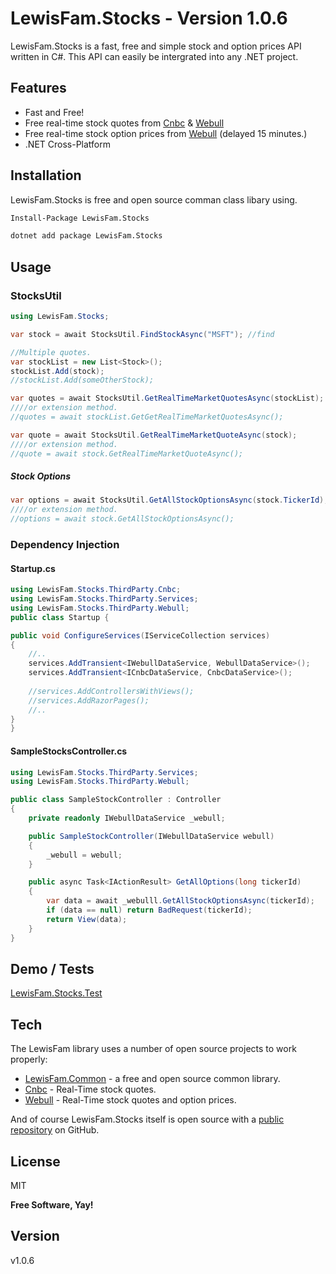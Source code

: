 # LewisFam.Stocks - Version 1.0.6
 
LewisFam.Stocks is a fast, free and simple stock and option prices API written in C#. This API can easily be intergrated into any .NET project.

## Features
- Fast and Free!
- Free real-time stock quotes from [Cnbc] & [Webull]
- Free real-time stock option prices from [Webull] (delayed 15 minutes.)
- .NET Cross-Platform

## Installation

LewisFam.Stocks is free and open source comman class libary using. 

```sh
Install-Package LewisFam.Stocks
```

```sh
dotnet add package LewisFam.Stocks
```

## Usage

### StocksUtil
```csharp
using LewisFam.Stocks;
```
```csharp
var stock = await StocksUtil.FindStockAsync("MSFT"); //find
```
```csharp
//Multiple quotes.
var stockList = new List<Stock>();
stockList.Add(stock);
//stockList.Add(someOtherStock);

var quotes = await StocksUtil.GetRealTimeMarketQuotesAsync(stockList);
////or extension method.
//quotes = await stockList.GetGetRealTimeMarketQuotesAsync();
```
```csharp
var quote = await StocksUtil.GetRealTimeMarketQuoteAsync(stock);
////or extension method.
//quote = await stock.GetRealTimeMarketQuoteAsync();
```

##### Stock Options
```csharp
var options = await StocksUtil.GetAllStockOptionsAsync(stock.TickerId);
////or extension method.
//options = await stock.GetAllStockOptionsAsync();
```

### Dependency Injection

#### Startup.cs
```csharp
using LewisFam.Stocks.ThirdParty.Cnbc;
using LewisFam.Stocks.ThirdParty.Services;
using LewisFam.Stocks.ThirdParty.Webull;
public class Startup { 

public void ConfigureServices(IServiceCollection services)
{       
    //..
    services.AddTransient<IWebullDataService, WebullDataService>();    
    services.AddTransient<ICnbcDataService, CnbcDataService>();    
    
    //services.AddControllersWithViews();                
    //services.AddRazorPages();
    //..
}
}
```

#### SampleStocksController.cs
```csharp
using LewisFam.Stocks.ThirdParty.Services;
using LewisFam.Stocks.ThirdParty.Webull;

public class SampleStockController : Controller
{
    private readonly IWebullDataService _webull;

    public SampleStockController(IWebullDataService webull)
    {
        _webull = webull;
    }

    public async Task<IActionResult> GetAllOptions(long tickerId)
    {
        var data = await _webulll.GetAllStockOptionsAsync(tickerId);
        if (data == null) return BadRequest(tickerId);
        return View(data);
    }
}
```

## Demo / Tests
[LewisFam.Stocks.Test]

## Tech

The LewisFam library uses a number of open source projects to work properly:

- [LewisFam.Common] - a free and open source common library.
- [Cnbc] - Real-Time stock quotes.
- [Webull] - Real-Time stock quotes and option prices.

And of course LewisFam.Stocks itself is open source with a [public repository] on GitHub.

## License
MIT

**Free Software, Yay!**

## Version
v1.0.6

[//]: #    
   [CNbc]: <https://cnbc.com>
   [Webull]: <https://webull.com>
   [LewisFam.Common]: <https://github.com/Lewis-Fam/LewisFam.Common>
   [LewisFam.Stocks.Test]: <https://github.com/Lewis-Fam/Stocks/tree/main/src/LewisFam.Stocks.Tests>
   [public repository]: <https://github.com/Lewis-Fam>
